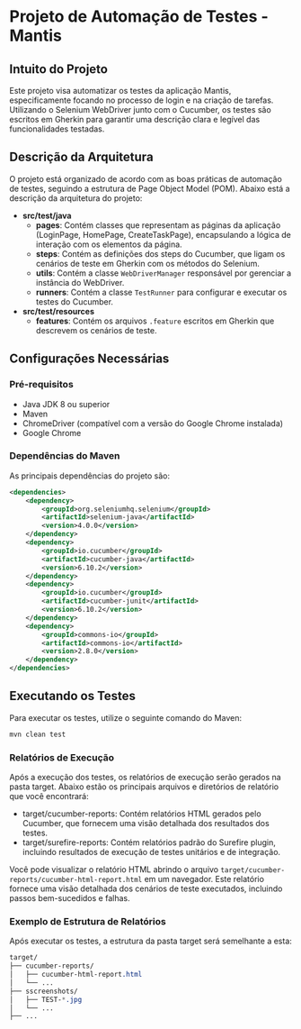 # Projeto de Automação de Testes - Mantis

## Intuito do Projeto

Este projeto visa automatizar os testes da aplicação Mantis, especificamente focando no processo de login e na criação de tarefas. Utilizando o Selenium WebDriver junto com o Cucumber, os testes são escritos em Gherkin para garantir uma descrição clara e legível das funcionalidades testadas.

## Descrição da Arquitetura

O projeto está organizado de acordo com as boas práticas de automação de testes, seguindo a estrutura de Page Object Model (POM). Abaixo está a descrição da arquitetura do projeto:

- **src/test/java**
  - **pages**: Contém classes que representam as páginas da aplicação (LoginPage, HomePage, CreateTaskPage), encapsulando a lógica de interação com os elementos da página.
  - **steps**: Contém as definições dos steps do Cucumber, que ligam os cenários de teste em Gherkin com os métodos do Selenium.
  - **utils**: Contém a classe `WebDriverManager` responsável por gerenciar a instância do WebDriver.
  - **runners**: Contém a classe `TestRunner` para configurar e executar os testes do Cucumber.
- **src/test/resources**
  - **features**: Contém os arquivos `.feature` escritos em Gherkin que descrevem os cenários de teste.

## Configurações Necessárias

### Pré-requisitos

- Java JDK 8 ou superior
- Maven
- ChromeDriver (compatível com a versão do Google Chrome instalada)
- Google Chrome

### Dependências do Maven

As principais dependências do projeto são:

```xml
<dependencies>
    <dependency>
        <groupId>org.seleniumhq.selenium</groupId>
        <artifactId>selenium-java</artifactId>
        <version>4.0.0</version>
    </dependency>
    <dependency>
        <groupId>io.cucumber</groupId>
        <artifactId>cucumber-java</artifactId>
        <version>6.10.2</version>
    </dependency>
    <dependency>
        <groupId>io.cucumber</groupId>
        <artifactId>cucumber-junit</artifactId>
        <version>6.10.2</version>
    </dependency>
    <dependency>
        <groupId>commons-io</groupId>
        <artifactId>commons-io</artifactId>
        <version>2.8.0</version>
    </dependency>
</dependencies>
```
## Executando os Testes

Para executar os testes, utilize o seguinte comando do Maven:

```bash
mvn clean test
```

### Relatórios de Execução

Após a execução dos testes, os relatórios de execução serão gerados na pasta target. Abaixo estão os principais arquivos e diretórios de relatório que você encontrará:

- target/cucumber-reports: Contém relatórios HTML gerados pelo Cucumber, que fornecem uma visão detalhada dos resultados dos testes.
- target/surefire-reports: Contém relatórios padrão do Surefire plugin, incluindo resultados de execução de testes unitários e de integração.

Você pode visualizar o relatório HTML abrindo o arquivo `target/cucumber-reports/cucumber-html-report.html` em um navegador. Este relatório fornece uma visão detalhada dos cenários de teste executados, incluindo passos bem-sucedidos e falhas.

### Exemplo de Estrutura de Relatórios

Após executar os testes, a estrutura da pasta target será semelhante a esta:

```css
target/
├── cucumber-reports/
│   ├── cucumber-html-report.html
│   └── ...
├── sscreenshots/
│   ├── TEST-*.jpg
│   └── ...
├── ...
```


